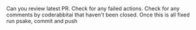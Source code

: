 Can you review latest PR. Check for any failed actions. Check for any comments by coderabbitai that haven't been closed. Once this is all fixed run psake, commit and push
